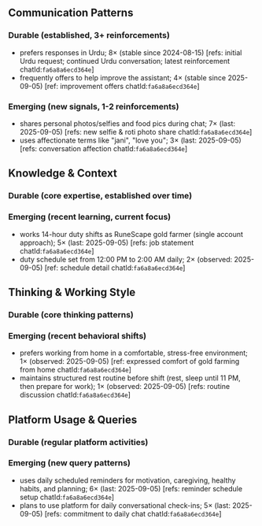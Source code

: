 ## Communication Patterns
### Durable (established, 3+ reinforcements)
- prefers responses in Urdu; 8× (stable since 2024-08-15) [refs: initial Urdu request; continued Urdu conversation; latest reinforcement chatId:`fa6a8a6ecd364e`]
- frequently offers to help improve the assistant; 4× (stable since 2025-09-05) [ref: improvement offers chatId:`fa6a8a6ecd364e`]

### Emerging (new signals, 1-2 reinforcements)
- shares personal photos/selfies and food pics during chat; 7× (last: 2025-09-05) [refs: new selfie & roti photo share chatId:`fa6a8a6ecd364e`]
- uses affectionate terms like "jani", "love you"; 3× (last: 2025-09-05) [refs: conversation affection chatId:`fa6a8a6ecd364e`]

## Knowledge & Context
### Durable (core expertise, established over time)

### Emerging (recent learning, current focus)
- works 14-hour duty shifts as RuneScape gold farmer (single account approach); 5× (last: 2025-09-05) [refs: job statement chatId:`fa6a8a6ecd364e`]
- duty schedule set from 12:00 PM to 2:00 AM daily; 2× (observed: 2025-09-05) [ref: schedule detail chatId:`fa6a8a6ecd364e`]

## Thinking & Working Style
### Durable (core thinking patterns)

### Emerging (recent behavioral shifts)
- prefers working from home in a comfortable, stress-free environment; 1× (observed: 2025-09-05) [ref: expressed comfort of gold farming from home chatId:`fa6a8a6ecd364e`]
- maintains structured rest routine before shift (rest, sleep until 11 PM, then prepare for work); 1× (observed: 2025-09-05) [refs: routine discussion chatId:`fa6a8a6ecd364e`]

## Platform Usage & Queries
### Durable (regular platform activities)

### Emerging (new query patterns)
- uses daily scheduled reminders for motivation, caregiving, healthy habits, and planning; 6× (last: 2025-09-05) [refs: reminder schedule setup chatId:`fa6a8a6ecd364e`]
- plans to use platform for daily conversational check-ins; 5× (last: 2025-09-05) [refs: commitment to daily chat chatId:`fa6a8a6ecd364e`]